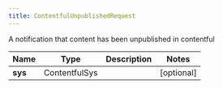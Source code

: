 ```yaml
---
title: ContentfulUnpublishedRequest
---
```




A notification that content has been unpublished in contentful

| Name | Type | Description | Notes |
|------------ | ------------- | ------------- | -------------|
| **sys** | ContentfulSys |  | [optional]  |
